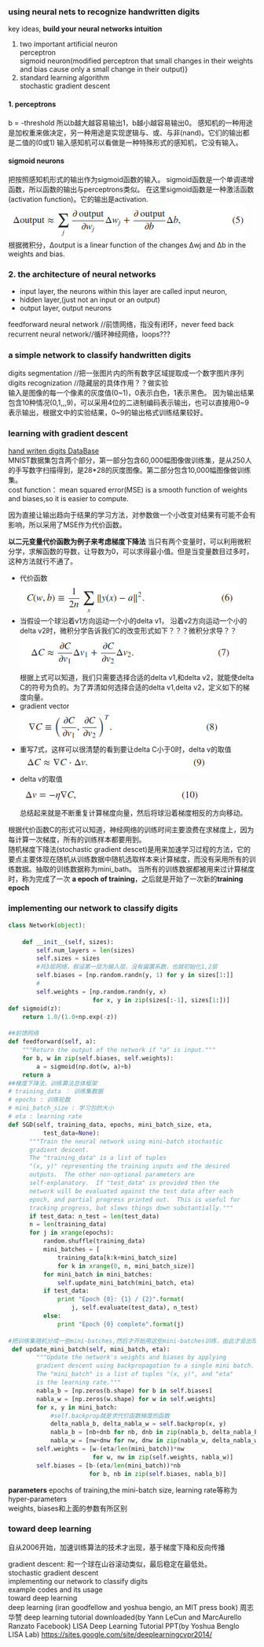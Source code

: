 ### using neural nets to recognize handwritten digits
key ideas, **build your neural networks intuition**
 1. two important artificial neuron  
    perceptron  
    sigmoid neuron(modified perceptron that small changes in their weights and bias cause only a small change in their output)}
2. standard learning algorithm  
    stochastic gradient descent   

#### 1. perceptrons  
b = -threshold 
所以b越大越容易输出1，b越小越容易输出0。
感知机的一种用途是加权重来做决定，另一种用途是实现逻辑与、或、与非(nand)。它们的输出都是二值的(0或1)
输入感知机可以看做是一种特殊形式的感知机，它没有输入。
#### sigmoid neurons
把按照感知机形式的输出作为sigmoid函数的输入。
sigmoid函数是一个单调递增函数，所以函数的输出与perceptrons类似。
在这里sigmoid函数是一种激活函数(activation function)。它的输出是activation.  
![math5](../image/math5.png)  
根据微积分，Δoutput is a linear function of the changes Δwj and Δb in the weights and bias. 
    
### 2. the architecture of neural networks
- input layer, the neurons within this layer are called input neuron, 
- hidden layer,(just not an input or an output)
- output layer, output neurons  

feedforward neural network //前馈网络，指没有闭环，never feed back  
recurrent neural network//循环神经网络，loops???    
### a simple network to classify handwritten digits  
digits segmentation  //把一张图片内的所有数字区域提取成一个数字图片序列  
digits recognization  //隐藏层的具体作用？？做实验  
输入是图像的每一个像素的灰度值(0~1)，0表示白色，1表示黑色。
因为输出结果包含10种情况(0,1,,,9)，可以采用4位的二进制编码表示输出，也可以直接用0~9表示输出，根据文中的实验结果，0~9的输出格式训练结果较好。
### learning with gradient descent  
[hand writen digits DataBase](http://yann.lecun.com/exdb/mnist/)  
MNIST数据集包含两个部分，第一部分包含60,000幅图像做训练集，是从250人的手写数字扫描得到，是28*28的灰度图像。第二部分包含10,000幅图像做训练集。  
cost function： mean squared error(MSE) is a smooth function of weights and biases,so it is easier to compute.   

因为直接让输出趋向于结果的学习方法，对参数做一个小改变对结果有可能不会有影响，所以采用了MSE作为代价函数。  

**以二元变量代价函数为例子来考虑梯度下降法**
当只有两个变量时，可以利用微积分学，求解函数的导数，让导数为0，可以求得最小值。但是当变量数目过多时，这种方法就行不通了。
- 代价函数  
![math6](../image/math6.png)  
- 当假设一个球沿着v1方向运动一个小的delta v1， 沿着v2方向运动一个小的delta v2时，微积分学告诉我们C的改变形式如下？？？微积分求导？？  
![math](../image/math7.png)  
根据上式可以知道，我们只需要选择合适的delta v1,和delta v2，就能使delta C的符号为负的。为了弄清如何选择合适的delta v1,delta v2，定义如下的梯度向量。
- gradient vector  
![math8](../image/math8.png)
- 重写7式，这样可以很清楚的看到要让delta C小于0时，delta v的取值  
![math9](../image/math9.png)  
- delta v的取值  
![math10](../image/math10.png)  
总结起来就是不断重复计算梯度向量，然后将球沿着梯度相反的方向移动。

根据代价函数C的形式可以知道，神经网络的训练时间主要浪费在求梯度上，因为每计算一次梯度，所有的训练样本都要用到。    
随机梯度下降法(stochastic gradient descet)是用来加速学习过程的方法，它的要点主要体现在随机从训练数据中随机选取样本来计算梯度，而没有采用所有的训练数据。抽取的训练数据称为mini_bath。
当所有的训练数据都被用来过计算梯度时，称为完成了一次 **a epoch of training**，之后就是开始了一次新的**training epoch**

### implementing our network to classify digits

```python
class Network(object):

    def __init__(self, sizes):
        self.num_layers = len(sizes)
        self.sizes = sizes
        #共3层网络，假设第一层为输入层，没有偏置系数，也就初始化1,2层
        self.biases = [np.random.randn(y, 1) for y in sizes[1:]]
        #
        self.weights = [np.random.randn(y, x) 
                        for x, y in zip(sizes[:-1], sizes[1:])]
def sigmoid(z):
    return 1.0/(1.0+np.exp(-z))

##前馈网络
def feedforward(self, a):
    """Return the output of the network if "a" is input."""
    for b, w in zip(self.biases, self.weights):
        a = sigmoid(np.dot(w, a)+b)
    return a
##梯度下降法，训练算法总体框架
# training_data ： 训练集数据
# epochs : 训练轮数
# mini_batch_size : 学习包的大小
# eta : learning rate
def SGD(self, training_data, epochs, mini_batch_size, eta,
          test_data=None):
      """Train the neural network using mini-batch stochastic
      gradient descent.  
      The "training_data" is a list of tuples
      "(x, y)" representing the training inputs and the desired
      outputs.  The other non-optional parameters are
      self-explanatory.  If "test_data" is provided then the
      network will be evaluated against the test data after each
      epoch, and partial progress printed out.  This is useful for
      tracking progress, but slows things down substantially."""
      if test_data: n_test = len(test_data)
      n = len(training_data)
      for j in xrange(epochs):
          random.shuffle(training_data)
          mini_batches = [
              training_data[k:k+mini_batch_size]
              for k in xrange(0, n, mini_batch_size)]
          for mini_batch in mini_batches:
              self.update_mini_batch(mini_batch, eta)
          if test_data:
              print "Epoch {0}: {1} / {2}".format(
                  j, self.evaluate(test_data), n_test)
          else:
              print "Epoch {0} complete".format(j)

#把训练集随机分成一些mini-batches,然后才开始用这些mini-batches训练，由此才会出现训练一轮(epoch)，而不是每次都从训练集随机取一些
 def update_mini_batch(self, mini_batch, eta):
        """Update the network's weights and biases by applying
        gradient descent using backpropagation to a single mini batch.
        The "mini_batch" is a list of tuples "(x, y)", and "eta"
        is the learning rate."""
        nabla_b = [np.zeros(b.shape) for b in self.biases]
        nabla_w = [np.zeros(w.shape) for w in self.weights]
        for x, y in mini_batch:
            #self.backprop就是求代价函数梯度的函数
            delta_nabla_b, delta_nabla_w = self.backprop(x, y)
            nabla_b = [nb+dnb for nb, dnb in zip(nabla_b, delta_nabla_b)]
            nabla_w = [nw+dnw for nw, dnw in zip(nabla_w, delta_nabla_w)]
        self.weights = [w-(eta/len(mini_batch))*nw 
                        for w, nw in zip(self.weights, nabla_w)]
        self.biases = [b-(eta/len(mini_batch))*nb 
                       for b, nb in zip(self.biases, nabla_b)]
```
**parameters**
epochs of training,the mini-batch size, learning rate等称为hyper-parameters  
weights, biases和上面的参数有所区别


### toward deep learning
自从2006开始，加速训练算法的技术才出现，基于梯度下降和反向传播



gradient descent: 和一个球在山谷滚动类似，最后稳定在最低处。  
stochastic gradient descent  
implementing our network to classify digits  
example codes and its usage  
toward deep learning  
deep learning (iran goodfellow and yoshua bengio, an MIT press book) 周志华赞
deep learning tutorial downloaded(by Yann LeCun and MarcAurello Ranzato Facebook) <deep learning>
LISA Deep Learning Tutorial PPT(by Yoshua Benglo LISA Lab) https://sites.google.com/site/deeplearningcvpr2014/
